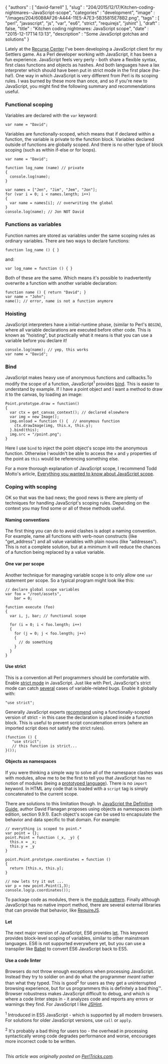 {
   "authors" : [
      "david-farrell"
   ],
   "slug" : "204/2015/12/17/Kitchen-coding-nightmares--JavaScript-scope",
   "categories" : "development",
   "image" : "/images/204/60B8AF26-A444-11E5-A7E3-5B35815E78B2.png",
   "tags" : [
      "perl",
      "javascript",
      "js",
      "var",
      "es6",
      "strict",
      "requirejs",
      "jshint"
   ],
   "draft" : false,
   "title" : "Kitchen coding nightmares: JavaScript scope",
   "date" : "2015-12-17T14:13:13",
   "description" : "Some JavaScript gotchas and solutions"
}


Lately at the [Recurse Center](https://www.recurse.com/) I've been developing a JavaScript client for my Settlers game. As a Perl developer working with JavaScript, it has been a fun experience. JavaScript feels very perly - both share a flexible syntax, first class functions and objects as hashes. And both languages have a lax interpreter which should have been put in strict mode in the first place (ha-ha!). One way in which JavaScript is very different from Perl is its scoping rules. I was burned by these more than once, and so if you're new to JavaScript, you might find the following summary and recommendations useful.

### Functional scoping

Variables are declared with the `var` keyword:

``` prettyprint
var name = "David";
```

Variables are functionally-scoped, which means that if declared within a function, the variable is private to the function block. Variables declared outside of functions are globally scoped. And there is no other type of block scoping (such as within if-else or for loops).

``` prettyprint
var name = "David";

function log_name (name) // private
{
  console.log(name);
}

var names = ["Jen", "Jim", "Jem", "Jon"];
for (var i = 0; i < names.length; i++)
{
  var name = names[i]; // overwriting the global
}
console.log(name); // Jon NOT David
```

### Functions as variables

Function names are stored as variables under the same scoping rules as ordinary variables. There are two ways to declare functions:

``` prettyprint
function log_name () { }
```

and:

``` prettyprint
var log_name = function () { }
```

Both of these are the same. Which means it's possible to inadvertently overwrite a function with another variable declaration:

``` prettyprint
function name () { return "David"; }
var name = "John";
name(); // error, name is not a function anymore
```

### Hoisting

JavaScript interpreters have a initial-runtime phase, (similar to Perl's `BEGIN`), where all variable declarations are executed before other code. This is known as "hoisting", but practically what it means is that you can use a variable before you declare it!

``` prettyprint
console.log(name); // yep, this works
var name = "David";
```

### Bind

JavaScript makes heavy use of anonymous functions and callbacks.To modify the scope of a function, JavaScript<sup>1</sup> provides [bind](https://developer.mozilla.org/en-US/docs/Web/JavaScript/Reference/Global_Objects/Function/bind?redirectlocale=en-US&redirectslug=JavaScript%2FReference%2FGlobal_Objects%2FFunction%2Fbind). This is easier to understand by example. If I have a point object and I want a method to draw it to the canvas, by loading an image:

``` prettyprint
Point.prototype.draw = function()
{
  var ctx = get_canvas_context(); // declared elsewhere
  var img = new Image();
  img.onload = function () {  // anonymous function
    ctx.drawImage(img, this.x, this.y);   
  }.bind(this);
  img.src = "/point.png";
}
```

Here I use `bind` to inject the point object's scope into the anonymous function. Otherwise I wouldn't be able to access the `x` and `y` properties of the point as `this` would be referencing something else.

For a more thorough explanation of JavaScript scope, I recommend Todd Motto's article, [Everything you wanted to know about JavaScript scope](https://toddmotto.com/everything-you-wanted-to-know-about-javascript-scope/).

### Coping with scoping

OK so that was the bad news; the good news is there are plenty of techniques for handling JavaScript's scoping rules. Depending on the context you may find some or all of these methods useful.

#### Naming conventions

The first thing you can do to avoid clashes is adopt a naming convention. For example, name all functions with verb-noun constructs (like "get\_address") and all value variables with plain nouns (like "addresses"). This is not a complete solution, but at a minimum it will reduce the chances of a function being replaced by a value variable.

#### One var per scope

Another technique for managing variable scope is to only allow one `var` statement per scope. So a typical program might look like this:

``` prettyprint
// declare global scope variables
var foo = "/root/assets",
    bar = 0;

function execute (foo)
{
  var i, j, bar; // functional scope

  for (i = 0; i < foo.length; i++)
  {
    for (j = 0; j < foo.length; j++)
    {
      // do something
    }
  }
}
```

#### Use strict

This is a convention all Perl programmers should be comfortable with. Enable [strict mode](https://developer.mozilla.org/en-US/docs/Web/JavaScript/Reference/Strict_mode) in JavaScript. Just like with Perl, JavaScript's strict mode can catch [several](https://developer.mozilla.org/en-US/docs/Web/JavaScript/Reference/Strict_mode#Changes_in_strict_mode) cases of variable-related bugs. Enable it globally with:

``` prettyprint
"use strict";
```

Generally JavaScript experts [recommend](http://yuiblog.com/blog/2010/12/14/strict-mode-is-coming-to-town/) using a functionally-scoped version of strict - in this case the declaration is placed inside a function block. This is useful to prevent script concatenation errors (where an imported script does not satisfy the strict rules).

``` prettyprint
(function () {
   "use strict";
   // this function is strict...
}());
```

#### Objects as namespaces

If you were thinking a simple way to solve all of the namespace clashes was with modules, allow me to be the first to tell you that JavaScript has no notion of modules (being a [prototyped language](https://en.wikipedia.org/wiki/Prototype-based_programming)). There is no `import` keyword. In HTML any code that is loaded with a `script` tag is simply concatenated to the current scope.

There are solutions to this limitation though. In [JavaScript the Definitive Guide](http://www.amazon.com/JavaScript-Definitive-Guide-Activate-Guides/dp/0596805527/ref=dp_ob_title_bk), author David Flanagan proposes using objects as namespaces (sixth edition, section 9.9.1). Each object's scope can be used to encapsulate the behavior and data specific to that domain. For example:

``` prettyprint
// everything is scoped to point.*
var point = {};
point.Point = function (_x, _y) {
  this.x = _x;
  this.y = _y
}

point.Point.prototype.coordinates = function ()
{
  return [this.x, this.y];
}

// now lets try it out ...
var p = new point.Point(1,3);
console.log(p.coordinates());
```

To package code as modules, there is the [module pattern](http://www.adequatelygood.com/JavaScript-Module-Pattern-In-Depth.html). Finally although JavaScript has no native import method, there are several external libraries that can provide that behavior, like [RequireJS](http://www.requirejs.org/).

#### Let

The next major version of JavaScript, ES6 provides [let](https://developer.mozilla.org/en-US/docs/Web/JavaScript/Reference/Statements/let). This keyword provides block-level scoping of variables, similar to other mainstream languages. ES6 is not supported everywhere yet, but you can use a transpiler like [Babel](https://babeljs.io/) to convert ES6 JavaScript back to ES5.

#### Use a code linter

Browsers do not throw enough exceptions when processing JavaScript. Instead they try to soldier on and do what the programmer *meant* rather than what they typed. This is good<sup>2</sup> for users as they get a uninterrupted browsing experience, but for us programmers this is definitely a bad thing™. Browser robustness makes JavaScript difficult to debug, and which is where a code linter steps in - it analyzes code and reports any errors or warnings they find. For JavaScript I like [JSHint](http://jshint.com/).

<sup>1</sup> Introduced in ES5 JavaScript - which is supported by all modern browsers. For solutions for older JavaScript versions, use `call` or `apply`.

<sup>2</sup> It's probably a bad thing for users too - the overhead in processing syntactically wrong code degrades performance and worse, encourages more incorrect code to be written.

\
*This article was originally posted on [PerlTricks.com](http://perltricks.com).*

